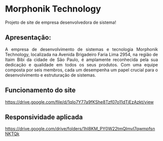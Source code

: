# Morphonik Technology
Projeto de site de empresa desenvolvedora de sistema!


## Apresentação:
<p align="justify">  A empresa de desenvolvimento de sistemas e tecnologia Morphonik Technology, localizada na Avenida Brigadeiro Faria Lima 2954, na região de Itaim Bibi da cidade de São Paulo, é amplamente reconhecida pela sua dedicação e qualidade em todos os seus produtos. Com uma equipe composta por seis membros, cada um desempenha um papel crucial para o desenvolvimento e estruturação de sistemas.</p>

## Funcionamento do site
https://drive.google.com/file/d/1qIo7Y77a9fKShe8Tzf07o11dTjEzAzkt/view

## Responsividade aplicada
https://drive.google.com/drive/folders/1hI8KM_PY0W22tmQImvI7qwmpfsnNKTQk

